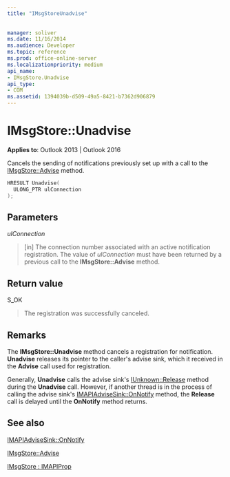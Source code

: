 ```yaml
---
title: "IMsgStoreUnadvise"
 
 
manager: soliver
ms.date: 11/16/2014
ms.audience: Developer
ms.topic: reference
ms.prod: office-online-server
ms.localizationpriority: medium
api_name:
- IMsgStore.Unadvise
api_type:
- COM
ms.assetid: 1394039b-d509-49a5-8421-b7362d906879
---
```


# IMsgStore::Unadvise

  
  
**Applies to**: Outlook 2013 | Outlook 2016 
  
Cancels the sending of notifications previously set up with a call to the [IMsgStore::Advise](imsgstore-advise.md) method. 
  
```cpp
HRESULT Unadvise(
  ULONG_PTR ulConnection
);
```

## Parameters

 _ulConnection_
  
> [in] The connection number associated with an active notification registration. The value of  _ulConnection_ must have been returned by a previous call to the **IMsgStore::Advise** method. 
    
## Return value

S_OK 
  
> The registration was successfully canceled.
    
## Remarks

The **IMsgStore::Unadvise** method cancels a registration for notification. **Unadvise** releases its pointer to the caller's advise sink, which it received in the **Advise** call used for registration. 
  
Generally, **Unadvise** calls the advise sink's [IUnknown::Release](https://msdn.microsoft.com/library/ms682317%28v=VS.85%29.aspx) method during the **Unadvise** call. However, if another thread is in the process of calling the advise sink's [IMAPIAdviseSink::OnNotify](imapiadvisesink-onnotify.md) method, the **Release** call is delayed until the **OnNotify** method returns. 
  
## See also



[IMAPIAdviseSink::OnNotify](imapiadvisesink-onnotify.md)
  
[IMsgStore::Advise](imsgstore-advise.md)
  
[IMsgStore : IMAPIProp](imsgstoreimapiprop.md)

